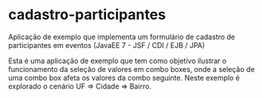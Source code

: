 # cadastro-participantes
Aplicação de exemplo que implementa um formulário de cadastro de participantes em eventos (JavaEE 7 - JSF / CDI / EJB / JPA)

Esta é uma aplicação de exemplo que tem como objetivo ilustrar o funcionamento da seleção de valores em combo boxes, onde a seleção de uma combo box afeta os valores da combo seguinte.
Neste exemplo é explorado o cenário UF => Cidade => Bairro.
